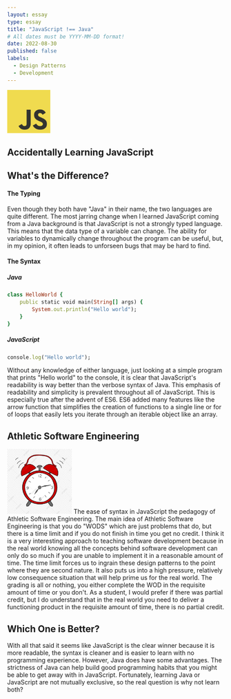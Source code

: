```yaml
---
layout: essay
type: essay
title: "JavaScript !== Java"
# All dates must be YYYY-MM-DD format!
date: 2022-08-30
published: false
labels:
  - Design Patterns
  - Development
---
```


<img width="100px" class="rounded float-start pe-4" src="../img/starting-js/JavaScript-logo.png">

## Accidentally Learning JavaScript


## What's the Difference?
#### The Typing
Even though they both have "Java" in their name, the two languages are quite different. The most jarring change when I learned JavaScript coming from a Java background  is that JavaScript is not a strongly typed language. This means that the data type of a variable can change. The ability for variables to dynamically change throughout the program can be useful, but, in my opinion, it often leads to unforseen bugs that may be hard to find.

#### The Syntax
##### Java
```ruby
class HelloWorld {
    public static void main(String[] args) {
        System.out.println("Hello world");
    }
}

```

##### JavaScript
```ruby
console.log("Hello world");
```
Without any knowledge of either language, just looking at a simple program that prints "Hello world" to the console, it is clear that JavaScript's readability is way better than the verbose syntax of Java. This emphasis of readability and simplicity is prevalent throughout all of JavaScript. This is especially true after the advent of ES6. ES6 added many features like the arrow function that simplifies the creation of functions to a single line or for of loops that easily lets you iterate through an iterable object like an array.

## Athletic Software Engineering
<img width="150px" class="rounded float-start pe-4" src="../img/starting-js/pngtree-alarm-clock-alarm-clip-art-png-image_5861766.jpg">
The ease of syntax in JavaScript the pedagogy of Athletic Software Engineering. The main idea of Athletic Software Engineering is that you do "WODS" which are just problems that do, but there is a time limit and if you do not finish in time you get no credit. I think it is a very interesting approach to teaching software development because in the real world knowing all the concepts behind software development can only do so much if you are unable to implement it in a reasonable amount of time. The time limit forces us to ingrain these design patterns to the point where they are second nature. It also puts us into a high pressure, relatively low consequence situation that will help prime us for the real world. The grading is all or nothing, you either complete the WOD in the requisite amount of time or you don't. As a student, I would prefer if there was partial credit, but I do understand that in the real world you need to deliver a functioning product in the requisite amount of time, there is no partial credit.

## Which One is Better?
With all that said it seems like JavaScript is the clear winner because it is more readable, the syntax is cleaner and is easier to learn with no programming experience. However, Java does have some advantages. The strictness of Java can help build good programming habits that you might be able to get away with in JavaScript. Fortunately, learning Java or JavaScript are not mutually exclusive, so the real question is why not learn both?
